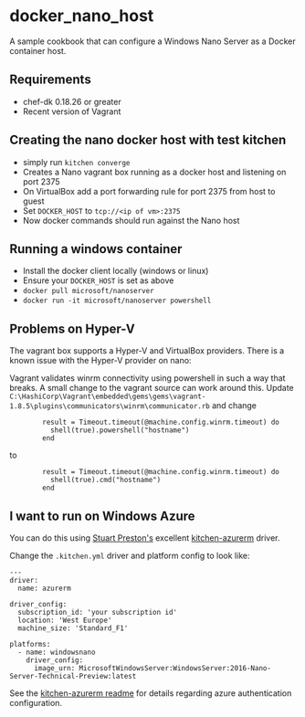 # docker_nano_host

A sample cookbook that can configure a Windows Nano Server as a Docker container host.

## Requirements

* chef-dk 0.18.26 or greater
* Recent version of Vagrant

## Creating the nano docker host with test kitchen

* simply run `kitchen converge`
* Creates a Nano vagrant box running as a docker host and listening on port 2375
* On VirtualBox add a port forwarding rule for port 2375 from host to guest
* Set `DOCKER_HOST` to `tcp://<ip of vm>:2375`
* Now docker commands should run against the Nano host

## Running a windows container

* Install the docker client locally (windows or linux)
* Ensure your `DOCKER_HOST` is set as above
* `docker pull microsoft/nanoserver`
* `docker run -it microsoft/nanoserver powershell`

## Problems on Hyper-V

The vagrant box supports a Hyper-V and VirtualBox providers. There is a known issue with the Hyper-V provider on nano:

Vagrant validates winrm connectivity using powershell in such a way that breaks. A small change to the vagrant source can work around this. Update `C:\HashiCorp\Vagrant\embedded\gems\gems\vagrant-1.8.5\plugins\communicators\winrm\communicator.rb` and change

```
        result = Timeout.timeout(@machine.config.winrm.timeout) do
          shell(true).powershell("hostname")
        end
```
to
```
        result = Timeout.timeout(@machine.config.winrm.timeout) do
          shell(true).cmd("hostname")
        end
```

## I want to run on Windows Azure

You can do this using [Stuart Preston's](https://github.com/stuartpreston) excellent [kitchen-azurerm](https://github.com/pendrica/kitchen-azurerm) driver.

Change the `.kitchen.yml` driver and platform config to look like:

```
---
driver:
  name: azurerm

driver_config:
  subscription_id: 'your subscription id'
  location: 'West Europe'
  machine_size: 'Standard_F1'

platforms:
  - name: windowsnano
    driver_config:
      image_urn: MicrosoftWindowsServer:WindowsServer:2016-Nano-Server-Technical-Preview:latest
```

See the [kitchen-azurerm readme](https://github.com/pendrica/kitchen-azurerm) for details regarding azure authentication configuration.

